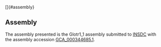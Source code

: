 []{#assembly}

Assembly
--------

The assembly presented is the Glotr1\_1 assembly submitted to
[INSDC](http://www.insdc.org) with the assembly accession
[GCA\_000344685.1](http://www.ebi.ac.uk/ena/data/view/GCA_000344685.1).
